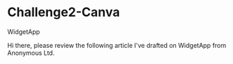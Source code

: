# Challenge2-Canva
WidgetApp

Hi there, please review the following article I've drafted on WidgetApp from Anonymous Ltd.
